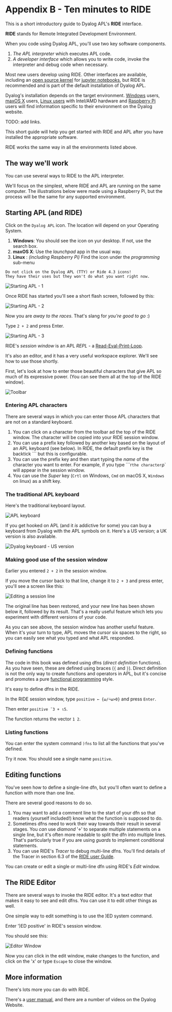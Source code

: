 # Appendix B - Ten minutes to RIDE

This is a short introductory guide to Dyalog APL's **RIDE** interface.

**RIDE** stands for Remote Integrated Development Environment.

When you code using Dyalog APL, you'll use two key software components.

1. *The APL interpreter* which executes APL code.
1. *A developer interface* which allows you to write code, invoke the interpreter and debug code when necessary.

Most new users develop using RIDE. Other interfaces are available, including an
[open source kernel](https://github.com/Dyalog/dyalog-jupyter-kernel)
for [jupyter notebooks](https://jupyter.org/), but RIDE is recommended
and is part of the default installation of Dyalog APL.

Dyalog's installation depends on the target environment.
[Windows]() users, [maxOS X]() users, [Linux users]() with Intel/AMD hardware and [Raspberry Pi]()
users will find information specific to their environment on the Dyalog website.

TODO: add links.

This short guide will help you get started with RIDE and APL after you have installed the appropriate software.

RIDE works the same way in all the environments listed above.

## The way we'll work

You can use several ways to RIDE to the APL interpreter. 

We'll focus on the simplest, where RIDE and APL are running on the same computer.
The illustrations below were made using a Raspberry Pi, but the process will be the same for any supported environment.


## Starting APL (and RIDE)

Click on the `Dyalog APL` icon. The location will depend on your Operating System.

1. **Windows**: You should see the icon on yur desktop. If not, use the search box. 
1. **maxOS X**: Use the *launchpad* app in the usual way.
1. **Linux**  : *(including Raspberry Pi)* Find the icon under the *programming* sub-menu

```{warning}
Do not click on the Dyalog APL (TTY) or Ride 4.3 icons!
They have their uses but they won't do what you want right now.
```

![Starting APL - 1](images/dyalog-pi-01.png)

Once RIDE has started you'll see a short flash screen, followed by this:

![Starting APL - 2](images/dyalog-pi-02.png)

Now you are *away to the races*. That's slang for *you're good to go* :)

Type `2 + 2` and press Enter.

![Starting APL - 3](images/dyalog-pi-04.png)

RIDE's *session window* is an APL *REPL* - a [Read-Eval-Print-Loop](https://en.wikipedia.org/wiki/Read%E2%80%93eval%E2%80%93print_loop).

It's also an editor, and it has a very useful workspace explorer. We'll see how to use those shortly.

First, let's look at how to enter those beautiful characters that give APL so much of its expressive power. (You can see them all at the top of the RIDE window).

![Toolbar](images/apl-toolbar.png)

### Entering APL characters

There are several ways in which you can enter those APL characters that are not on a standard keyboard.


1. You can click on a character from the toolbar ad the top of the RIDE window. The character will be copied into your RIDE session window.
1. You can use a prefix key followed by another key based on the layout of an APL keyboard (see below). In RIDE, the default prefix key is the backtick `\`` but this is configurable.
1. You can use the prefix key and then start typing the *name* of the character you want to enter. For example, if you type ``\`r` the character `⍴` will appear in the session window.
1. You can use the *Super* key (`Crtl` on Windows, `Cmd` on macOS X, `Windows` on linux) as a shift key.

### The traditional APL keyboard

Here's the traditional keyboard layout.

![APL keyboard](images/apl-keyboard.jpg)

If you get hooked on APL (and it *is* addictive for some) you can buy a keyboard from Dyalog with the APL symbols on it. Here's a US version; a UK version is also available.

![Dyalog keyboard - US version](images/us_rc.jpg)

### Making good use of the session window

Earlier you entered `2 + 2` in the session window.

If you move the cursor back to that line,  change it to `2 + 3` and press enter, you'll see a screen like this:

![Editing a session line](images/session-edit.png)

The original line has been restored, and your new line has been shown below it, followed by its result. That's a really useful feature which lets you experiment with different versions of your code.

As you can see above, the session window has another useful feature. When it's your turn to type, APL moves the cursor six spaces to the right, so you can easily see what you typed and what APL responded.

### Defining functions

The code in this book was defined using dfns (*direct definition* functions). As you have seen,
these are defined using braces (`{` and `}`).
Direct definition is not the only way to create functions and operators in APL,
but it's concise and promotes a pure [functional programming](https://en.wikipedia.org/wiki/Functional_programming) style.

It's easy to define dfns in the RIDE.

In the RIDE session window, type `positive ← {⍵/⍨⍵>0}` and press `Enter`.

Then enter `positive ¯3 + ⍳5`.

The function returns the vector `1 2`.

### Listing functions

You can enter the system command `)fns` to list all the functions that you've defined.

Try it now. You should see a single name `positive`.

## Editing functions

You've seen how to define a single-line dfn, but you'll often want to define a function with more than one line.

There are several good reasons to do so.

1. You may want to add a comment line to the start of your dfn so that readers (yourself included!) know what the function is supposed to do.
1. Sometimes dfns need to work their way towards their result in several stages. You *can* use *diamond* '⋄' to separate multiple statements on a single line, but it's often more readable to split the dfn into multiple lines. That's particularly true if you are using *guards* to implement conditional statements.
1. You can use RIDE's *Tracer* to debug multi-line dfns. You'll find details of the Tracer in section 6.3 of the [RIDE user Guide](http://docs.dyalog.com/17.0/RIDE%20User%20Guide.pdf).

You can create or edit a single or multi-line dfn using RIDE's *Edit* window.

## The RIDE Editor

There are several ways to invoke the RIDE editor. It's a text editor that makes it easy to see and edit dfns. You can use it to edit other things as well.

One simple way to edit something is to use the )ED system command.

Enter ')ED positive' in RIDE's session window.

You should see this:

![Editor Window](images/ed.png)

Now you can click in the edit window, make changes to the function, and click on the 'x' or type `Escape` to close the window.

## More information

There's lots more you can do with RIDE.

There's a [user manual](https://docs.dyalog.com/18.0/RIDE%20User%20Guide.pdf), and
there are a number of videos on the Dyalog Website.













